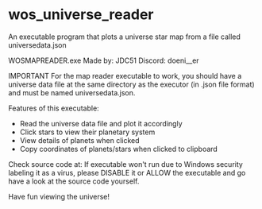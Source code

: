 # wos_universe_reader
An executable program that plots a universe star map from a file called universedata.json 

WOSMAPREADER.exe 
Made by: JDC51
Discord: doeni__er


IMPORTANT
For the map reader executable to work, you should have a universe data file at the same directory as the executor 
(in .json file format) and must be named universedata.json.


Features of this executable:
- Read the universe data file and plot it accordingly
- Click stars to view their planetary system
- View details of planets when clicked
- Copy coordinates of planets/stars when clicked to clipboard

Check source code at: 
If executable won't run due to Windows security labeling it as a virus, please DISABLE it or ALLOW the executable and go have a look at the source code yourself.

Have fun viewing the universe!
